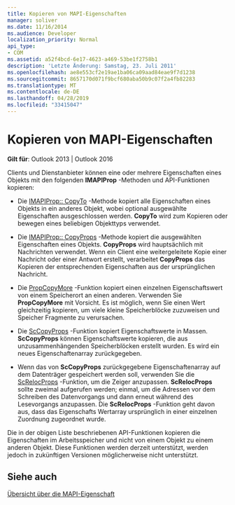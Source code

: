 ```yaml
---
title: Kopieren von MAPI-Eigenschaften
manager: soliver
ms.date: 11/16/2014
ms.audience: Developer
localization_priority: Normal
api_type:
- COM
ms.assetid: a52f4bcd-6e17-4623-a469-53be1f2758b1
description: 'Letzte Änderung: Samstag, 23. Juli 2011'
ms.openlocfilehash: ae8e553cf2e19ae1ba06ca09aad84eae9f7d1238
ms.sourcegitcommit: 8657170d071f9bcf680aba50b9c07f2a4fb82283
ms.translationtype: MT
ms.contentlocale: de-DE
ms.lasthandoff: 04/28/2019
ms.locfileid: "33415047"
---
```

# <a name="copying-mapi-properties"></a>Kopieren von MAPI-Eigenschaften

  
  
**Gilt für**: Outlook 2013 | Outlook 2016 
  
Clients und Dienstanbieter können eine oder mehrere Eigenschaften eines Objekts mit den folgenden **IMAPIProp** -Methoden und API-Funktionen kopieren: 
  
- Die [IMAPIProp:: CopyTo](imapiprop-copyto.md) -Methode kopiert alle Eigenschaften eines Objekts in ein anderes Objekt, wobei optional ausgewählte Eigenschaften ausgeschlossen werden. **CopyTo** wird zum Kopieren oder bewegen eines beliebigen Objekttyps verwendet. 
    
- Die [IMAPIProp:: CopyProps](imapiprop-copyprops.md) -Methode kopiert die ausgewählten Eigenschaften eines Objekts. **CopyProps** wird hauptsächlich mit Nachrichten verwendet. Wenn ein Client eine weitergeleitete Kopie einer Nachricht oder einer Antwort erstellt, verarbeitet **CopyProps** das Kopieren der entsprechenden Eigenschaften aus der ursprünglichen Nachricht. 
    
- Die [PropCopyMore](propcopymore.md) -Funktion kopiert einen einzelnen Eigenschaftswert von einem Speicherort an einen anderen. Verwenden Sie **PropCopyMore** mit Vorsicht. Es ist möglich, wenn Sie einen Wert gleichzeitig kopieren, um viele kleine Speicherblöcke zuzuweisen und Speicher Fragmente zu verursachen. 
    
- Die [ScCopyProps](sccopyprops.md) -Funktion kopiert Eigenschaftswerte in Massen. **ScCopyProps** können Eigenschaftswerte kopieren, die aus unzusammenhängenden Speicherblöcken erstellt wurden. Es wird ein neues Eigenschaftenarray zurückgegeben. 
    
- Wenn das von **ScCopyProps** zurückgegebene Eigenschaftenarray auf dem Datenträger gespeichert werden soll, verwenden Sie die [ScRelocProps](screlocprops.md) -Funktion, um die Zeiger anzupassen. **ScRelocProps** sollte zweimal aufgerufen werden; einmal, um die Adressen vor dem Schreiben des Datenvorgangs und dann erneut während des Lesevorgangs anzupassen. Die **ScRelocProps** -Funktion geht davon aus, dass das Eigenschafts Wertarray ursprünglich in einer einzelnen Zuordnung zugeordnet wurde. 
    
Die in der obigen Liste beschriebenen API-Funktionen kopieren die Eigenschaften im Arbeitsspeicher und nicht von einem Objekt zu einem anderen Objekt. Diese Funktionen werden derzeit unterstützt, werden jedoch in zukünftigen Versionen möglicherweise nicht unterstützt.
  
## <a name="see-also"></a>Siehe auch



[Übersicht über die MAPI-Eigenschaft](mapi-property-overview.md)

